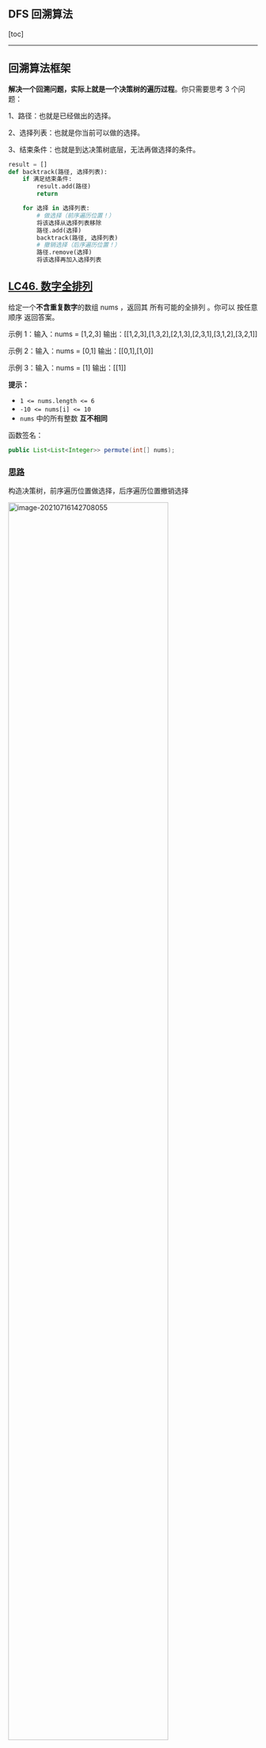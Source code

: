 ## DFS 回溯算法

[toc]

------



## 回溯算法框架

**解决一个回溯问题，实际上就是一个决策树的遍历过程**。你只需要思考 3 个问题：

1、路径：也就是已经做出的选择。

2、选择列表：也就是你当前可以做的选择。

3、结束条件：也就是到达决策树底层，无法再做选择的条件。

```python
result = []
def backtrack(路径, 选择列表):
    if 满足结束条件:
        result.add(路径)
        return

    for 选择 in 选择列表:
        # 做选择（前序遍历位置！）
        将该选择从选择列表移除
        路径.add(选择)
        backtrack(路径, 选择列表)
        # 撤销选择（后序遍历位置！）
        路径.remove(选择)
        将该选择再加入选择列表
```

## [LC46. 数字全排列](https://leetcode-cn.com/problems/permutations/)

给定一个**不含重复数字**的数组 nums ，返回其 所有可能的全排列 。你可以 按任意顺序 返回答案。

示例 1：输入：nums = [1,2,3]
输出：[[1,2,3],[1,3,2],[2,1,3],[2,3,1],[3,1,2],[3,2,1]]

示例 2：输入：nums = [0,1]
输出：[[0,1],[1,0]]

示例 3：输入：nums = [1]
输出：[[1]]

**提示：**

- `1 <= nums.length <= 6`
- `-10 <= nums[i] <= 10`
- `nums` 中的所有整数 **互不相同**

函数签名：

```java
public List<List<Integer>> permute(int[] nums);
```

### <u>**思路**</u>

构造决策树，前序遍历位置做选择，后序遍历位置撤销选择

<img src="imgs/image-20210716142708055.png" alt="image-20210716142708055" style="width:80%;" />

关键点在于用`contains` 方法排除已经选择的数字。

### <u>**Solution**</u>

```java
		List<List<Integer>> res = new LinkedList<>();
    public List<List<Integer>> permute(int[] nums) {
        // 记录「路径」
        LinkedList<Integer> track = new LinkedList<>();
        dfsPermute(nums, track);
        return res;
    }

    // 路径：记录在 track 中
    // 选择列表：nums 中不存在于 track 的那些元素
    // 结束条件：nums 中的元素全都在 track 中出现
    public void dfsPermute(int[] nums, LinkedList<Integer> track){
        // 触发结束条件
        if(track.size()==nums.length){
            //复制LinkedList中的元素到新的LinkedList
            //！！如果直接add(track)会添加track的引用！！
            res.add(new LinkedList(track));
            return;
        }

        for(int i=0; i<nums.length; i++){
            // 排除不合法的选择
            if(track.contains(nums[i]))
                continue;
            // 做选择
            track.add(nums[i]);
            // 进入下一层决策树
            dfsPermute(nums, track);
            // 取消选择
            track.removeLast();
        }
    }
```

对链表使用 `contains` 方法需要 O(N) 的时间复杂度

必须说明的是，不管怎么优化，都符合回溯框架，而且时间复杂度都不可能低于 O(N!)，因为穷举整棵决策树是无法避免的。**这也是回溯算法的一个特点，不像动态规划存在重叠子问题可以优化，回溯算法就是纯暴力穷举，复杂度一般都很高**。

## [剑指 Offer 38. 字符串的全排列](https://leetcode-cn.com/problems/zi-fu-chuan-de-pai-lie-lcof/)

输入一个字符串，打印出该字符串中字符的所有排列。

你可以以任意顺序返回这个字符串数组，但里面不能有重复元素。

**示例:**

```
输入：s = "abc"
输出：["abc","acb","bac","bca","cab","cba"]
```

函数签名

```java
public String[] permutation(String s);
```

###  Solution

与<u>LC46数字全排列</u>的区别在于给定的字符串中可能有重复的字符，用Set来接收结果；

字符不能用List<Character>来记录subRes，要用StringBuilder；

StringBuilder没有contains()方法，要加一个boolean[] visited来记录已用过的字符；

```java
Set<String> res = new HashSet<>();//避免重复
    public String[] permutation(String s) {
        dfs(s, new StringBuilder(""), new boolean[s.length()]);
        return res.toArray(new String[res.size()]);
    }
    public void dfs(String s, StringBuilder subRes, boolean[] visited){
        //结束条件
        if(subRes.length()==s.length()){
            res.add(subRes.toString());
            return;
        }

        for(int i=0; i<s.length(); i++){
            if(visited[i]) continue;
            //做选择
            subRes.append(s.charAt(i));
            visited[i] = true;
            //进入下一层决策树
            dfs(s, subRes, visited);
            //撤销选择
            subRes.deleteCharAt(subRes.length()-1);
            visited[i] = false;
        }
    }
```

时间复杂度：O(n×n!)，其中 n 为给定字符串的长度。这些字符的全部排列有 O(n!) 个，每个排列平均需要 O(n) 的时间来生成。

空间复杂度：O(n)。我们需要 O(n) 的栈空间进行回溯，注意返回值不计入空间复杂度。

## [LC78. 子集](https://leetcode-cn.com/problems/subsets/)

给你一个整数数组 nums ，数组中的元素 互不相同 。返回该数组所有可能的子集（幂集）。

解集 不能 包含重复的子集。你可以按 任意顺序 返回解集。

 

示例 1：

输入：nums = [1,2,3]
输出：[[],[1],[2],[1,2],[3],[1,3],[2,3],[1,2,3]]
示例 2：

输入：nums = [0]
输出：[[],[0]]

函数签名：

```java
public List<List<Integer>> subsets(int[] nums);
```

### <u>**Solution**</u>

<img src="imgs/image-20210717180407833.png" alt="image-20210717180407833" style="width:50%;" />

与全排列不同，寻找子集不必到决策树**最底层**（即无结束条件）再加入结果，而是在决策树的**每一层都要加入结果**

关键点在于要用 `startIdx` 参数排除已选择的数字

```java
		List<List<Integer>> results = new LinkedList<>();
    public List<List<Integer>> subsets(int[] nums) {
        LinkedList<Integer> result = new LinkedList<>();
        dfsBuildSubsets(nums, 0, result);
        return results;
    }
    public void dfsBuildSubsets(int[] nums, int startIdx, LinkedList<Integer> result){
        results.add(new LinkedList(result));
        for(int i=startIdx; i<nums.length; i++){
            result.addLast(nums[i]);
            dfsBuildSubsets(nums, i+1, result);
            result.removeLast();
        }
    }
```

## [LC77. 组合](https://leetcode-cn.com/problems/combinations/)

给定两个整数 n 和 k，返回 1 ... n 中所有可能的 k 个数的组合。

示例:

输入: n = 4, k = 2
输出:
[
  [2,4],
  [3,4],
  [2,3],
  [1,2],
  [1,3],
  [1,4],
]

函数签名：

```java
public List<List<Integer>> combine(int n, int k);
```

### <u>**Solution**</u>

<img src="../imgs/image-20210717183853438.png" alt="image-20210717183853438" style="width:67%;" />

这就是典型的回溯算法，`k` 限制了树的高度，`n` 限制了树的宽度，到达树的底部（即result.size==k）才加入results；

关键点在于要用 `startIdx` 参数排除已选择的数字。

```java
		List<List<Integer>> resultsOfCombine = new LinkedList<>();
    public List<List<Integer>> combine(int n, int k) {
        // if(n<=0 || k<=0)
        //     return null;
        LinkedList<Integer> result = new LinkedList<>();
        dfsCombine(n, k, 1, result);
        return resultsOfCombine;
    }
    public void dfsCombine(int n, int k, int startIdxOfN, LinkedList<Integer> result){
        // 到达树的底部(结束条件)
        if(result.size()==k){
            resultsOfCombine.add(new LinkedList(result));
            return;
        }
        for(int i=startIdxOfN; i<=n; i++){
            result.addLast(i);
            dfsCombine(n, k, i+1, result);
            result.removeLast();
        }
    }
```

## [剑指 Offer 12. 矩阵中的路径](https://leetcode-cn.com/problems/ju-zhen-zhong-de-lu-jing-lcof/)

给定一个 `m x n` 二维字符网格 `board` 和一个字符串单词 `word` 。如果 `word` 存在于网格中，返回 `true` ；否则，返回 `false` 。

单词必须按照字母顺序，通过相邻的单元格内的字母构成，其中“相邻”单元格是那些水平相邻或垂直相邻的单元格。同一个单元格内的字母不允许被重复使用。

例如，在下面的 3×4 的矩阵中包含单词 "ABCCED"（单词中的字母已标出）。

<img src="imgs/word2.jpg" alt="img" style="width:15%;" />

**示例 1：**

```
输入：board = [["A","B","C","E"],["S","F","C","S"],["A","D","E","E"]], word = "ABCCED"
输出：true
```

**示例 2：**

```
输入：board = [["a","b"],["c","d"]], word = "abcd"
输出：false
```

 

**提示：**

- `1 <= board.length <= 200`
- `1 <= board[i].length <= 200`
- `board` 和 `word` 仅由大小写英文字母组成

函数签名

```java
public boolean exist(char[][] board, String word);
```

### Solution

O(MN)遍历矩阵中每个值找开头char相等的，dfs找剩下的

不能走回头路，用一个visited矩阵记录已访问的元素，（也可将board临时赋值成‘/’，用来标记已访问的元素，省下了bool[][] visited的空间，撤销选择的时候再把字符替换回去，省下O(MN)的空间）

```java
public boolean exist(char[][] board, String word){
        for(int i=0; i<board.length; i++){
            for(int j=0; j<board[0].length; j++){
                if(dfs(board, i, j, word, 0, new boolean[board.length][board[0].length]))
                    return true;
            }
        }
        return false;
    }
    public boolean dfs(char[][] board, int i, int j, String word, int curr, boolean[][] visited){
        if(i<0 || i>=board.length || j<0 || j>=board[0].length) return false;//数组越界
        if(board[i][j]!=word.charAt(curr)) return false;//char不相等
        if(visited[i][j]) return false;//已访问过，不可再次访问
        if(curr==word.length()-1) return true;//结束条件
        visited[i][j] = true;//防止重新访问
        boolean res = dfs(board, i+1, j, word, curr+1, visited) ||
                    dfs(board, i, j+1, word, curr+1, visited) ||
                    dfs(board, i-1, j, word, curr+1, visited) ||
                    dfs(board, i, j-1, word, curr+1, visited);
        if(!res)
            visited[i][j] = false;//撤销选择
        return res;
    }
```

- 时间复杂度 O(3^KMN)： 最差情况下，需要遍历矩阵中长度为 KK 字符串的所有方案，时间复杂度为 O(3^K)；矩阵中共有 MNMN 个起点，时间复杂度为 O(MN) 。
    - 方案数计算： 设字符串长度为 KK ，搜索中每个字符有上、下、左、右四个方向可以选择，舍弃回头（上个字符）的方向，剩下 3 种选择，因此方案数的复杂度为 O(3^K)。
- 空间复杂度 O(K)或O(MN) ： 
    - 搜索过程中的递归深度不超过 K ，因此系统因函数调用累计使用的栈空间占用 O(K) （因为函数返回后，系统调用的栈空间会释放）。
    - visited占用O(MN)，当然这是可以被替代的。board临时赋值成‘/’，用来标记已访问的元素，省下了bool[][] visited的空间，
    - 最坏情况下 K = MN ，递归深度为 MN ，此时系统栈使用 O(MN) 的额外空间。

## [剑指 Offer 13. 机器人的运动范围](https://leetcode-cn.com/problems/ji-qi-ren-de-yun-dong-fan-wei-lcof/)

地上有一个m行n列的方格，从坐标 `[0,0]` 到坐标 `[m-1,n-1]` 。一个机器人从坐标 `[0, 0] `的格子开始移动，它每次可以向左、右、上、下移动一格（不能移动到方格外），也不能进入行坐标和列坐标的数位之和大于k的格子。例如，当k为18时，机器人能够进入方格 [35, 37] ，因为3+5+3+7=18。但它不能进入方格 [35, 38]，因为3+5+3+8=19。请问该机器人能够到达多少个格子？

**示例 1：**

```
输入：m = 2, n = 3, k = 1
输出：3
```

**示例 2：**

```
输入：m = 3, n = 1, k = 0
输出：1
```

**提示：**

- `1 <= n,m <= 100`
- `0 <= k <= 20`

函数签名

```java

```

### 思路

dfs或bfs，从左上(0,0)出发往右下走，不走回头路，用visited记录已到达的位置。

注意 **不可用两个for循环遍历 m x n的方格**，因为会遍历到**不可达解**。

<img src="imgs/image-20210903140526418-0649127.png" alt="image-20210903140526418" style="width:60%;" />

### Solution - DFS

```java
public int movingCount(int m, int n, int k) {
        return dfs(0, 0, m, n, k, new boolean[m][n]);
    }
    public int dfs(int i, int j, int m, int n, int k, boolean[][] visited){
        if(i<0 || i>=m || j<0 || j>=n) return 0;//数组越界
        if(visited[i][j]) return 0;//因为是从左上向右下搜索，避免重复
        if(!isValid(i,j,k)) return 0;//是否大于k
        visited[i][j] = true;
        //往下走或往右走
        return 1 + dfs(i+1, j, m, n, k, visited) + dfs(i, j+1, m, n, k, visited);
    }
    public boolean isValid(int i, int j, int k){
        //百位 + 十位 + 个位
        return (i/100 + (i/10)%10 + i%10 + j/100 + (j/10)%10 + j%10) <= k;
    }
```

时间复杂度 O(MN) ： 最差情况下，机器人遍历矩阵所有单元格，此时时间复杂度为 O(MN) 。
空间复杂度 O(MN) ： visited 内存储矩阵所有单元格的索引，使用 O(MN)的额外空间。



## [LC51. N 皇后](https://leetcode-cn.com/problems/n-queens/)

n 皇后问题 研究的是如何将 n 个皇后放置在 n×n 的棋盘上，并且使皇后彼此之间不能相互攻击（皇后彼此不能相互攻击，也就是说：任何两个皇后都不能处于同一条横行、纵行或斜线上）。

给你一个整数 n ，返回所有不同的 n 皇后问题 的解决方案。

每一种解法包含一个不同的 n 皇后问题 的棋子放置方案，该方案中 'Q' 和 '.' 分别代表了皇后和空位。

 

示例 1：

输入：n = 4

<img src="https://assets.leetcode.com/uploads/2020/11/13/queens.jpg" alt="img" style="width:67%;" />

输出：[[".Q..","...Q","Q...","..Q."],["..Q.","Q...","...Q",".Q.."]]
解释：如上图所示，4 皇后问题存在两个不同的解法。
示例 2：

输入：n = 1
输出：[["Q"]]


提示：

1 <= n <= 9
函数签名：

```java
public List<List<String>> solveNQueens(int n);
```

### <u>**Solution**</u>

直接套框架

```java
		List<List<String>> results = new LinkedList<>();
    public List<List<String>> solveNQueens(int n) {
        // '.' 表示空，'Q' 表示皇后，初始化空棋盘。
        char[][] board = new char[n][n];
        for (int i = 0; i < n; i++) {
            char[] row = new char[n];
            Arrays.fill(row, '.');
            board[i] = row;
        }
        //从第一行开始自上而下进行选择
        dfsSolveNQueens(board, 0);
        return results;
    }

    // 路径：board 中小于 row 的那些行都已经成功放置了皇后
    // 选择列表：第 row 行的所有列都是放置皇后的选择
    // 结束条件：row 超过 board 的最后一行
    public void dfsSolveNQueens(char[][] board, int row){
        int totalRow = board.length;
        // 触发结束条件: row的取值为[0,n-1],当row=n时，board[n]会报错
        if(row==totalRow){
            List<String> result = new LinkedList<>();
            //将结果逐行转化为List<String>并加入results
            for(int i=0; i<totalRow; i++){
                String resRow = String.valueOf(board[i]);
                result.add(resRow);
            }
            results.add(result);
            return; 
        }

        int totalCol = board[0].length;
        for(int col=0; col<totalCol; col++){
            //排除不合法选择
            if(!isValidNQueens(board, row, col))
                continue;
            //做选择
            board[row][col] = 'Q';
            //进入下一层决策树
            dfsSolveNQueens(board, row+1);
            //撤销选择
            board[row][col] = '.';
        }
    }
    public boolean isValidNQueens(char[][] board, int row, int col){
        //因为是自上而下做选择，所以只需检查当前row上方是否有冲突
        //检查不同行 同列的位置是否有皇后
        for(int i=0; i<row; i++){
            if(board[i][col]=='Q')
                return false;
        }
        //检查右上方的斜线是否有皇后
        for(int i=row-1, j=col+1; i>=0 && j<board[0].length; i--, j++){
            if(board[i][j]=='Q')
                return false;
        }
        //检查左上方的斜线是否有皇后
        for(int i=row-1, j=col-1; i>=0&&j>=0; i--, j--){
            if(board[i][j]=='Q')
                return false;
        }

        return true;
    }
```

## [LC37. 解数独](https://leetcode-cn.com/problems/sudoku-solver/)

编写一个程序，通过填充空格来解决数独问题。

数独的解法需 遵循如下规则：

数字 1-9 在每一行只能出现一次。
数字 1-9 在每一列只能出现一次。
数字 1-9 在每一个以粗实线分隔的 3x3 宫内只能出现一次。（请参考示例图）
数独部分空格内已填入了数字，空白格用 '.' 表示。

 

示例：

<img src="https://assets.leetcode-cn.com/aliyun-lc-upload/uploads/2021/04/12/250px-sudoku-by-l2g-20050714svg.png" alt="img" style="width:50%;" />

输入：board = [["5","3",".",".","7",".",".",".","."],

​						["6",".",".","1","9","5",".",".","."],

​						[".","9","8",".",".",".",".","6","."],

​						["8",".",".",".","6",".",".",".","3"],

​						["4",".",".","8",".","3",".",".","1"],

​						["7",".",".",".","2",".",".",".","6"],

​						[".","6",".",".",".",".","2","8","."],

​						[".",".",".","4","1","9",".",".","5"],

​						[".",".",".",".","8",".",".","7","9"]]
输出：[["5","3","4","6","7","8","9","1","2"],

​			["6","7","2","1","9","5","3","4","8"],

​			["1","9","8","3","4","2","5","6","7"],

​			["8","5","9","7","6","1","4","2","3"],

​			["4","2","6","8","5","3","7","9","1"],

​			["7","1","3","9","2","4","8","5","6"],

​			["9","6","1","5","3","7","2","8","4"],

​			["2","8","7","4","1","9","6","3","5"],

​			["3","4","5","2","8","6","1","7","9"]]
解释：输入的数独如上图所示，唯一有效的解决方案如下所示：

<img src="https://assets.leetcode-cn.com/aliyun-lc-upload/uploads/2021/04/12/250px-sudoku-by-l2g-20050714_solutionsvg.png" alt="img" style="width:50%;" />


提示：

board.length == 9
board[i].length == 9
board[i][j] 是一位数字或者 '.'
题目数据 保证 输入数独仅有一个解

### <u>**思路**</u>

同一行内，row不变，col++：从1到9逐一试`board[row][col]`；

**当** **`col`** **到达超过每一行的最后一个索引(`col==9`)时，转为增加** **`row`** **开始穷举下一行，并且在穷举之前添加一个判断(isValid())，跳过不满足条件的数字**

什么时候结束递归？**显然** **`row == 9`** **的时候就说明穷举完了最后一行，完成了所有的穷举，就是 base case**。

### **<u>Solution</u>**

```java
		public void solveSudoku(char[][] board) {
        dfsSolveSudoku(board, 0, 0);
    }
    public boolean dfsSolveSudoku(char[][] board, int row, int col){
        //穷举完了最后一行，完成了所有的穷举，就是 base case。
        if(row==9)
            return true;
        //穷举完最后一列，转为增加row开始穷举下一行row+1的第一列0
        if(col==9)
            return dfsSolveSudoku(board, row+1, 0);
        //如果这个位置题目有提供数字，则不做选择，转而判断下一个数字
        if(board[row][col]!='.')
            return dfsSolveSudoku(board, row, col+1);
        
        for(char num='1'; num<='9'; num++){
            // 如果遇到不合法的数字,就跳过
            if(!isValidSudoku(board, row, col, num))
                continue;
            board[row][col] = num;
            // 如果找到一个可行解，立即结束
            if(dfsSolveSudoku(board, row, col+1))
                return true;
            board[row][col] = '.';
        }
        //穷举完如果没找到可行解，则此题无解
        return false;
    }
    // 判断 board[i][j] 是否可以填入 n
    public boolean isValidSudoku(char[][]board, int row, int col, char num){
        for(int i=0; i<9; i++){
            //固定col，轮询row,找同一列中是否已经存在数num
            if(board[i][col]==num)
                return false;
            //固定row，轮询col,找同一行中是否已经存在数num
            if(board[row][i]==num)
                return false;
            // (n/3)返回n➗3后的整数部分
            // (n/3)*3返回0，3，6，9......
            //如果row=4，col=4， 当i=0时，下面方法判断board[3][3];
            //                  当i=1时，下面方法判断board[3][4];
            //                  当i=2时，下面方法判断board[3][5];
            //                  当i=3时，下面方法判断board[4][3];
            //                  当i=4时，下面方法判断board[4][4];
            //                  当i=1时，下面方法判断board[4][5]...
            // 判断 3 x 3 方框是否存在重复
            if(board[(row/3)*3 + i/3][(col/3)*3 + i%3]==num)
                return false;
        }
        return true;
    }
```

对于这种时间复杂度的计算，我们只能给出一个最坏情况，也就是 O(9^M)，其中 `M` 是棋盘中空着的格子数量。你想嘛，对每个空格子穷举 9 个数，结果就是指数级的。

## [LC698. 划分为k个相等的子集](https://leetcode-cn.com/problems/partition-to-k-equal-sum-subsets/)

给定一个整数数组  nums 和一个正整数 k，找出是否有可能把这个数组分成 k 个非空子集，其总和都相等。

示例 1：

输入： nums = [4, 3, 2, 3, 5, 2, 1], k = 4
输出： True
说明： 有可能将其分成 4 个子集（5），（1,4），（2,3），（2,3）等于总和。

函数签名：

```java
public boolean canPartitionKSubsets(int[] nums, int k);
```

### <u>**思路**</u>

**算出总数除以k得出每个子集的元素和，回溯地将每个桶装满。**

1. **视角一，如果我们切换到这** **`n`** **个数字的视角，每个数字都要选择进入到** **`k`** **个桶中的某一个**。

    **复杂度**：n` 个数字，每个数字有 `k` 个桶可供选择，所以组合出的结果个数为 `k^n`，时间复杂度也就是 `**O(k^n)**

2. **视角二，如果我们切换到这** **`k`** **个桶的视角，对于每个桶，都要遍历** **`nums`** **中的** **`n`** **个数字，然后选择是否将当前遍历到的数字装进自己这个桶里**。

    **复杂度**：每个桶要遍历 `n` 个数字，选择「装入」或「不装入」，组合的结果有 `2^n` 种；而我们有 `k` 个桶，所以总的时间复杂度为 **`O(k*2^n)`**。

通俗来说，我们应该尽量「少量多次」，就是说宁可多做几次选择，也不要给太大的选择空间；宁可「**二选一」选 `k` 次**，也**不**要 **「`k` 选一」选一次**。

### <u>**Solution**</u>

视角二：对于每个桶选择nums中装入哪些数字

```java
		public boolean canPartitionKSubsets(int[] nums, int k) {
        if(k>nums.length)
            return false;
        
        int sum = 0;
        for(int x: nums)
            sum += x;
        if(sum%k != 0)
            return false;
        int bucketTargetSum = sum/k;

        boolean[] used = new boolean[nums.length];
        
        // k 号桶初始什么都没装，从 nums[0] 开始做选择
        return dfsPartitionKSubsets(k, 0, bucketTargetSum, nums, 0, used);
    }
    public boolean dfsPartitionKSubsets(int k, int bucketSum, int bucketTargetSum, int[] nums, int numsStartIdx, boolean[] used){
        if(k==0)
            // 所有桶都被装满了，而且 nums 一定全部用完了, 因为 target == sum / k
            return true;
        if(bucketSum==bucketTargetSum)
            // 装满了当前桶，递归穷举下一个桶的选择
            // 让下一个桶从 nums[0] 开始选数字
            return dfsPartitionKSubsets(k-1, 0, bucketTargetSum, nums, 0, used);
        // 从 start 开始向后探查有效的 nums[i] 装入当前桶
        for(int i=numsStartIdx; i<nums.length; i++){
            // 剪枝
            if(used[i])
                // nums[i] 已经被装入别的桶中
                continue;
            if(bucketSum+nums[i]>bucketTargetSum)
                // 当前桶装不下 nums[i]
                continue;
            // 做选择，将 nums[i] 装入当前桶中
            used[i] = true;
            bucketSum += nums[i];
            // 递归穷举下一个数字是否装入当前桶, 前面的数字都已经判断过，所以这里的numsStartIdx=i+1而不是0
            if(dfsPartitionKSubsets(k, bucketSum, bucketTargetSum, nums, i+1, used))
                return true;
            // 撤销选择
            bucketSum -= nums[i];
            used[i] = false;
        }
        // 穷举了所有数字，都无法装满当前桶
        return false;
    }
```

## [LC22. 括号生成](https://leetcode-cn.com/problems/generate-parentheses/)

数字 n 代表生成括号的对数，请你设计一个函数，用于能够生成所有可能的并且 有效的 括号组合。

示例 1：

输入：n = 3
输出：["((()))","(()())","(())()","()(())","()()()"]
示例 2：

输入：n = 1
输出：["()"]

函数签名：

```java
public List<String> generateParenthesis(int n);
```

### <u>**思路**</u>

有关括号问题，你只要记住以下性质，思路就很容易想出来：

**1、一个「合法」括号组合的左括号数量一定等于右括号数量**。

**2、对于一个「合法」的括号字符串组合** **`p`**，必然对于任何 **`0 <= i < len(p)`** **都有：子串** **`p[0..i]`** **中<u>左括号的数量都大于或等于右括号的数量</u>**。

算法输入一个整数 `n`，让你计算 **`n`** **对儿括号**能组成几种合法的括号组合，可以改写成如下问题：**现在有** **`2n`** **个位置，每个位置可以放置字符** **`(`** **或者** **`)`**，组成的所有括号组合中，有多少个是合法的**？

所以思路为：

1、得到全部 `2^(2n)` 种组合；

2、根据我们刚才总结出的**合法**括号组合的性质**筛选出合法的组合**：不是简单的记录穷举位置 `i`，而是**用** **`left`** **记录还可以使用多少个左括号，用** **`right`** **记录还可以使用多少个右括号**，两者初始值都为n，且**left<right**(因为括号都是先左后右), l**eft和right都>=0**；

3、 当left和right都==0时，满足结束条件，可加入结果集

### <u>**Solution**</u>

```java
		LinkedList<String> resultsOfParenthesis = new LinkedList<>();
    public List<String> generateParenthesis(int n) {
        // 回溯过程中的路径
        StringBuilder result = new StringBuilder();
        // 可用的左括号和右括号数量初始化为 n
        dfsGenerateParenthesis(n, n, result);
        return resultsOfParenthesis;
    }
    // 可用的左括号数量为 left 个，可用的右括号数量为 rgiht 个
    public void dfsGenerateParenthesis(int left, int right, StringBuilder result){
        //不合法条件
        if(left>right)// 若左括号剩下的多，说明不合法
            return;
        if(left<0 || right<0)// 数量小于 0 肯定是不合法的
            return;
        //合法条件
        if(left==0 && right==0){// 当所有括号都恰好用完时，得到一个合法的括号组合
            resultsOfParenthesis.add(result.toString());
            return;
        }

        // 尝试放一个左括号
        result.append("(");// 选择
        dfsGenerateParenthesis(left-1, right, result);
        //StringBuilder的length有括号，array的没有
        result.deleteCharAt(result.length()-1);// 撤消选择

        result.append(")");// 选择
        dfsGenerateParenthesis(left, right-1, result);
        //StringBuilder的length有括号，array的没有
        result.deleteCharAt(result.length()-1);// 撤消选择
    }
```

**对于** **`backtrack`** **函数，状态有三个，分别是** **`left, right, track`**，这三个变量的所有组合个数就是 `backtrack` 函数的状态个数（调用次数）。

`left` 和 `right` 的组合好办，他俩取值就是 0~n 嘛，组合起来也就 `n^2` 种而已；这个 `track` 的长度虽然取在 0~2n，但对于每一个长度，它还有指数级的括号组合，这个是不好算的。

说了这么多，就是想让大家知道这个算法的复杂度是**指数级**，而且不好算，这里就不具体展开了，是 $\frac{4^{n}}{\sqrt{n}}$

